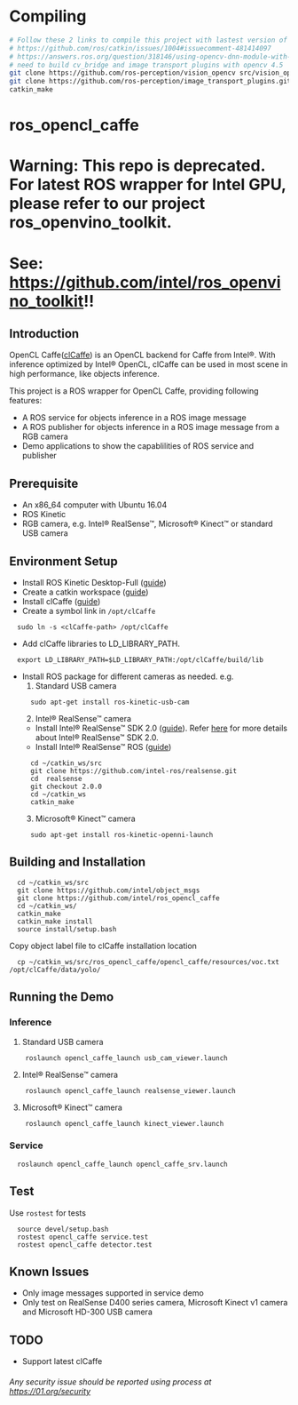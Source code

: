 
# Compiling


```bash
# Follow these 2 links to compile this project with lastest version of opencv (4.5)
# https://github.com/ros/catkin/issues/1004#issuecomment-481414097
# https://answers.ros.org/question/318146/using-opencv-dnn-module-with-ros/
# need to build cv_bridge and image transport plugins with opencv 4.5
git clone https://github.com/ros-perception/vision_opencv src/vision_opencv
git clone https://github.com/ros-perception/image_transport_plugins.git src/image_transport_plugins
catkin_make
```











# ros_opencl_caffe
# Warning: This repo is deprecated. For latest ROS wrapper for Intel GPU, please refer to our project ros_openvino_toolkit. 
# See: https://github.com/intel/ros_openvino_toolkit!!

## Introduction
OpenCL Caffe([clCaffe](https://github.com/01org/caffe/tree/inference-optimize)) is an OpenCL backend for Caffe from Intel&reg;. With inference optimized by Intel&reg; OpenCL, clCaffe can be used in most scene in high performance, like objects inference.

This project is a ROS wrapper for OpenCL Caffe, providing following features:
* A ROS service for objects inference in a ROS image message
* A ROS publisher for objects inference in a ROS image message from a RGB camera
* Demo applications to show the capablilities of ROS service and publisher

## Prerequisite
* An x86_64 computer with Ubuntu 16.04
* ROS Kinetic
* RGB camera, e.g. Intel&reg; RealSense&trade;, Microsoft&reg; Kinect&trade; or standard USB camera

## Environment Setup
* Install ROS Kinetic Desktop-Full ([guide](http://wiki.ros.org/kinetic/Installation/Ubuntu))
* Create a catkin workspace ([guide](http://wiki.ros.org/catkin/Tutorials/create_a_workspace))
* Install clCaffe ([guide](https://github.com/01org/caffe/wiki/clCaffe))
* Create a symbol link in `/opt/clCaffe`
```Shell
  sudo ln -s <clCaffe-path> /opt/clCaffe
```
* Add clCaffe libraries to LD_LIBRARY_PATH.
```Shell
  export LD_LIBRARY_PATH=$LD_LIBRARY_PATH:/opt/clCaffe/build/lib
```
* Install ROS package for different cameras as needed. e.g.
  1. Standard USB camera
  ```Shell
    sudo apt-get install ros-kinetic-usb-cam
  ```
  2. Intel&reg; RealSense&trade; camera
  - Install Intel&reg; RealSense&trade; SDK 2.0 ([guide](https://github.com/IntelRealSense/librealsense/blob/master/doc/distribution_linux.md)). Refer [here](https://github.com/IntelRealSense/librealsense) for more details about Intel&reg; RealSense&trade; SDK 2.0.
  - Install Intel&reg; RealSense&trade; ROS ([guide](https://github.com/intel-ros/realsense))
  ```Shell
    cd ~/catkin_ws/src
    git clone https://github.com/intel-ros/realsense.git
    cd  realsense
    git checkout 2.0.0
    cd ~/catkin_ws
    catkin_make
  ```
  3. Microsoft&reg; Kinect&trade; camera
  ```Shell
    sudo apt-get install ros-kinetic-openni-launch
  ```

## Building and Installation
```Shell
  cd ~/catkin_ws/src
  git clone https://github.com/intel/object_msgs
  git clone https://github.com/intel/ros_opencl_caffe
  cd ~/catkin_ws/
  catkin_make
  catkin_make install
  source install/setup.bash
```
Copy object label file to clCaffe installation location
```Shell
  cp ~/catkin_ws/src/ros_opencl_caffe/opencl_caffe/resources/voc.txt /opt/clCaffe/data/yolo/
```

## Running the Demo
### Inference
  1. Standard USB camera
```Shell
    roslaunch opencl_caffe_launch usb_cam_viewer.launch
```
  2. Intel&reg; RealSense&trade; camera
```Shell
    roslaunch opencl_caffe_launch realsense_viewer.launch
```
  3. Microsoft&reg; Kinect&trade; camera
```Shell
    roslaunch opencl_caffe_launch kinect_viewer.launch
```

### Service
```Shell
  roslaunch opencl_caffe_launch opencl_caffe_srv.launch
```

## Test
Use `rostest` for tests
```Shell
  source devel/setup.bash
  rostest opencl_caffe service.test
  rostest opencl_caffe detector.test
```

## Known Issues
* Only image messages supported in service demo
* Only test on RealSense D400 series camera, Microsoft Kinect v1 camera and Microsoft HD-300 USB camera

## TODO
* Support latest clCaffe

###### *Any security issue should be reported using process at https://01.org/security*
